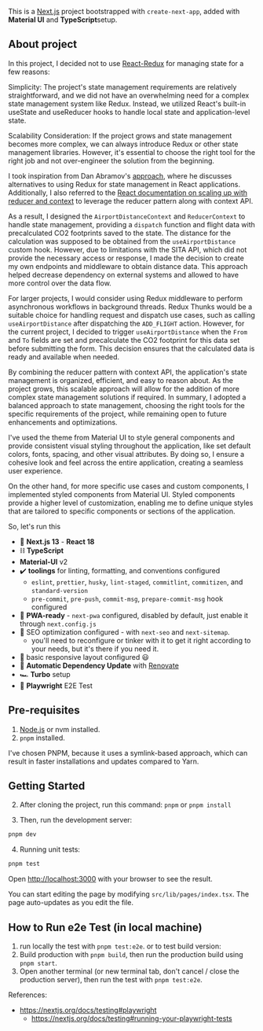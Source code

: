 
<div>
  <p>This is a <a href="https://nextjs.org/" target="_blank">Next.js</a> project bootstrapped with <code>create-next-app</code>, added with <b>Material UI</b> and <b>TypeScript</b>setup. <br/></p>

</div>

## About project

In this project, I decided not to use <a href="https://react-redux.js.org/">React-Redux</a> for managing state for a few reasons:

Simplicity: The project's state management requirements are relatively straightforward, and we did not have an overwhelming need for a complex state management system like Redux. Instead, we utilized React's built-in useState and useReducer hooks to handle local state and application-level state.

Scalability Consideration: If the project grows and state management becomes more complex, we can always introduce Redux or other state management libraries. However, it's essential to choose the right tool for the right job and not over-engineer the solution from the beginning.

I took inspiration from Dan Abramov's <a href="https://medium.com/@dan_abramov/you-might-not-need-redux-be46360cf367">approach</a>, where he discusses alternatives to using Redux for state management in React applications. Additionally, I also referred to the <a href="https://react.dev/learn/scaling-up-with-reducer-and-context">React documentation on scaling up with reducer and context</a> to leverage the reducer pattern along with context API.

As a result, I designed the `AirportDistanceContext` and `ReducerContext` to handle state management, providing a `dispatch` function and flight data with precalculated CO2 footprints saved to the state. The distance for the calculation was supposed to be obtained from the `useAirportDistance` custom hook. However, due to limitations with the SITA API, which did not provide the necessary access or response, I made the decision to create my own endpoints and middleware to obtain distance data. This approach helped decrease dependency on external systems and allowed to have more control over the data flow.

For larger projects, I would consider using Redux middleware to perform asynchronous workflows in background threads. Redux Thunks would be a suitable choice for handling request and dispatch use cases, such as calling `useAirportDistance` after dispatching the `ADD_FLIGHT` action. However, for the current project, I decided to trigger `useAirportDistance` when the `From` and `To` fields are set and precalculate the CO2 footprint for this data set before submitting the form. This decision ensures that the calculated data is ready and available when needed.

By combining the reducer pattern with context API, the application's state management is organized, efficient, and easy to reason about. As the project grows, this scalable approach will allow for the addition of more complex state management solutions if required. In summary, I adopted a balanced approach to state management, choosing the right tools for the specific requirements of the project, while remaining open to future enhancements and optimizations.

I've used the theme from Material UI to style general components and provide consistent visual styling throughout the application, like set default colors, fonts, spacing, and other visual attributes. By doing so, I ensure a cohesive look and feel across the entire application, creating a seamless user experience.

On the other hand, for more specific use cases and custom components, I implemented styled components from Material UI. Styled components provide a higher level of customization, enabling me to define unique styles that are tailored to specific components or sections of the application.

So, let's run this

- 🚀 **Next.js 13** - **React 18**
- ⛓️ **TypeScript**
- **Material-UI** v2
- ✔️ **toolings** for linting, formatting, and conventions configured 
  - `eslint`, `prettier`, `husky`, `lint-staged`, `commitlint`, `commitizen`, and `standard-version`
  - `pre-commit`, `pre-push`, `commit-msg`, `prepare-commit-msg` hook configured
- 📱 **PWA-ready** - `next-pwa` configured, disabled by default, just enable it through `next.config.js`
- 🔎 SEO optimization configured - with `next-seo` and `next-sitemap`. 
  - you'll need to reconfigure or tinker with it to get it right according to your needs, but it's there if you need it.
- 🎨 basic responsive layout configured 😃
- 🤖 **Automatic Dependency Update** with [Renovate](https://renovatebot.com/) 
- 🏎️ **Turbo** setup
- 🧪 **Playwright** E2E Test


## Pre-requisites

1. [Node.js](https://nodejs.org/en/) or nvm installed.
2. `pnpm` installed.

I've chosen PNPM, because it uses a symlink-based approach, which can result in faster installations and updates compared to Yarn.
## Getting Started

2. After cloning the project, run this command: `pnpm` or `pnpm install`

3. Then, run the development server:

```bash
pnpm dev
```

4. Running unit tests:

```bash
pnpm test
```

Open [http://localhost:3000](http://localhost:3000) with your browser to see the result.

You can start editing the page by modifying `src/lib/pages/index.tsx`. The page auto-updates as you edit the file.

## How to Run e2e Test (in local machine)
1. run locally the test with `pnpm test:e2e`.
or to test build version:
1. Build production with `pnpm build`, then run the production build using `pnpm start`.
2. Open another terminal (or new terminal tab, don't cancel / close the production server), then run the test with `pnpm test:e2e`.


References:

- https://nextjs.org/docs/testing#playwright
  - https://nextjs.org/docs/testing#running-your-playwright-tests

